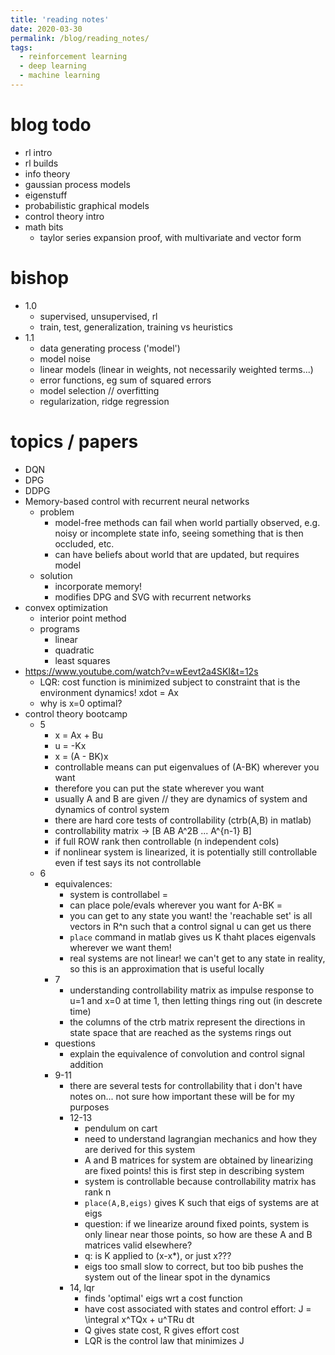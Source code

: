 ```yaml
---
title: 'reading notes'
date: 2020-03-30
permalink: /blog/reading_notes/
tags:
  - reinforcement learning
  - deep learning
  - machine learning
---
```


# blog todo
- rl intro
- rl builds
- info theory
- gaussian process models
- eigenstuff
- probabilistic graphical models
- control theory intro
- math bits
  - taylor series expansion proof, with multivariate and vector form

# bishop
- 1.0
  - supervised, unsupervised, rl
  - train, test, generalization, training vs heuristics
- 1.1
  - data generating process ('model')
  - model noise
  - linear models (linear in weights, not necessarily weighted terms...)
  - error functions, eg sum of squared errors
  - model selection // overfitting
  - regularization, ridge regression

# topics / papers
- DQN
- DPG
- DDPG
- Memory-based control with recurrent neural networks
  - problem
    - model-free methods can fail when world partially observed, e.g. noisy or incomplete state info, seeing something that is then occluded, etc.
    - can have beliefs about world that are updated, but requires model
  - solution
    - incorporate memory!
    - modifies DPG and SVG with recurrent networks
- convex optimization
  - interior point method
  - programs
    - linear
    - quadratic
    - least squares
- https://www.youtube.com/watch?v=wEevt2a4SKI&t=12s
  - LQR: cost function is minimized subject to constraint that is the environment dynamics! xdot = Ax
  - why is x=0 optimal?
- control theory bootcamp
  - 5
    - x = Ax + Bu
    - u = -Kx
    - x = (A - BK)x
    - controllable means can put eigenvalues of (A-BK) wherever you want
    - therefore you can put the state wherever you want
    - usually A and B are given // they are dynamics of system and dynamics of control system
    - there are hard core tests of controllability (ctrb(A,B) in matlab)
    - controllability matrix -> [B AB A^2B ... A^{n-1} B]
    - if full ROW rank then controllable (n independent cols)
    - if nonlinear system is linearized, it is potentially still controllable even if test says its not controllable
  - 6
    - equivalences:
      - system is controllabel =
      - can place pole/evals wherever you want for A-BK =
      - you can get to any state you want! the 'reachable set' is all vectors in R^n such that a control signal u can get us there
      - `place` command in matlab gives us K thaht places eigenvals wherever we want them!
      - real systems are not linear! we can't get to any state in reality, so this is an approximation that is useful locally
    - 7
      - understanding controllability matrix as impulse response to u=1 and x=0 at time 1, then letting things ring out (in descrete time)
      - the columns of the ctrb matrix represent the directions in state space that are reached as the systems rings out
    - questions
      - explain the equivalence of convolution and control signal addition
    - 9-11
      - there are several tests for controllability that i don't have notes on... not sure how important these will be for my purposes
      - 12-13
        - pendulum on cart
        - need to understand lagrangian mechanics and how they are derived for this system
        - A and B matrices for system are obtained by linearizing are fixed points! this is first step in describing system
        - system is controllable because controllability matrix has rank n
        - `place(A,B,eigs)` gives K such that eigs of systems are at eigs
        - question: if we linearize around fixed points, system is only linear near those points, so how are these A and B matrices valid elsewhere?
        - q: is K applied to (x-x*), or just x???
        - eigs too small slow to correct, but too bib pushes the system out of the linear spot in the dynamics
      - 14, lqr
        - finds 'optimal' eigs wrt a cost function
        - have cost associated with states and control effort: J = \integral x^TQx + u^TRu dt
        - Q gives state cost, R gives effort cost
        - LQR is the control law that minimizes J
